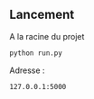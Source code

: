 ## Lancement

A la racine du projet
```bash
python run.py
```

Adresse : 
```bash
127.0.0.1:5000
```